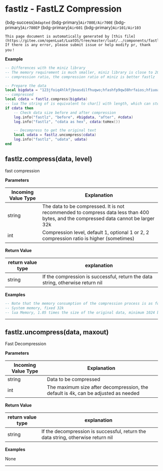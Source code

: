 # fastlz - FastLZ Compression

{bdg-success}`Adapted` {bdg-primary}`Air780E/Air700E` {bdg-primary}`Air780EP` {bdg-primary}`Air601` {bdg-primary}`Air101/Air103`

```{note}
This page document is automatically generated by [this file](https://gitee.com/openLuat/LuatOS/tree/master/luat/../components/fastlz/luat_lib_fastlz.c). If there is any error, please submit issue or help modify pr, thank you！
```


**Example**

```lua
-- Differences with the miniz library
-- The memory requirement is much smaller, miniz library is close to 200k, fastlz only needs 32k original data size
-- compression ratio, the compression ratio of miniz is better fastlz

-- Prepare the data
local bigdata = "123jfoiq4hlkfjbnasdilfhuqwo;hfashfp9qw38hrfaios;hfiuoaghfluaeisw"
-- compressed
local cdata = fastlz.compress(bigdata) 
-- lua The string of is equivalent to char[] with length, which can store all data including 0x 00
if cdata then
    -- Check data size before and after compression
    log.info("fastlz", "before", #bigdata, "after", #cdata)
    log.info("fastlz", "cdata as hex", cdata:toHex())

    -- Decompress to get the original text
    local udata = fastlz.uncompress(cdata)
    log.info("fastlz", "udata", udata)
end

```

## fastlz.compress(data, level)



fast compression

**Parameters**

|Incoming Value Type | Explanation|
|-|-|
|string|The data to be compressed. It is not recommended to compress data less than 400 bytes, and the compressed data cannot be larger 32k|
|int|Compression level, default 1, optional 1 or 2, 2 compression ratio is higher (sometimes)|

**Return Value**

|return value type | explanation|
|-|-|
|string|If the compression is successful, return the data string, otherwise return nil|

**Examples**

```lua
-- Note that the memory consumption of the compression process is as follows
-- System memory, fixed 32k
-- lua Memory, 1.05 times the size of the original data, minimum 1024 bytes.

```

---

## fastlz.uncompress(data, maxout)



Fast Decompression

**Parameters**

|Incoming Value Type | Explanation|
|-|-|
|string|Data to be compressed|
|int|The maximum size after decompression, the default is 4k, can be adjusted as needed|

**Return Value**

|return value type | explanation|
|-|-|
|string|If the decompression is successful, return the data string, otherwise return nil|

**Examples**

None

---


